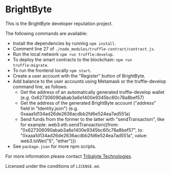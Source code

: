# BrightByte
This is the BrightByte developer reputation project.

The following commands are available:

- Install the dependencies by running `npm install`.
- Comment line 27 of `./node_modules/truffle-contract/contract.js`.
- Run the local network `npm run truffle:develop`.
- To deploy the smart contracts to the blockchain: `npm run truffle:migrate`.
- To run the frontend locally `npm start`.
- Create a user account with the "Register" button of BrightByte.
- Add balance to the user accounts using Metamask or the truffle-develop command line, as follows:
  - Get the address of an automatically generated truffle-develop wallet (e.g. 0x627306090abab3a6e1400e9345bc60c78a8bef57)
  - Get the address of the generated BrightByte account ("address" field in "Identity.json") (e.g. 0xaaa1d134ad26de2636acdbb2fd6e524ea7ad551a)
  - Send funds from the former to the latter with "sendTransaction", like for example: web3.eth.sendTransaction({from: "0x627306090abab3a6e1400e9345bc60c78a8bef57", to: "0xaaa1d134ad26de2636acdbb2fd6e524ea7ad551a", value: web3.toWei("5", "ether")})
- See `package.json` for more npm scripts.

For more information please contact [Tribalyte Technologies](http://tribalyte.com).

Licensed under the conditions of `LICENSE.md`.